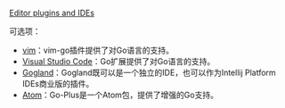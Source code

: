 [Editor plugins and IDEs](https://golang.org/doc/editors.html)


可选项：

* [vim](https://github.com/fatih/vim-go)：vim-go插件提供了对Go语言的支持。
* [Visual Studio Code](https://marketplace.visualstudio.com/items?itemName=lukehoban.Go)：Go扩展提供了对Go语言的支持。
* [Gogland](https://www.jetbrains.com/go)：Gogland既可以是一个独立的IDE，也可以作为Intellij Platform IDEs商业版的插件。
* [Atom](https://atom.io/packages/go-plus)：Go-Plus是一个Atom包，提供了增强的Go支持。




